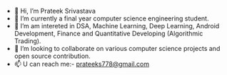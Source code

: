 - 👋 Hi, I’m Prateek Srivastava
- 👀 I’m currently a final year computer science engineering student.
- 🌱 I’m am intereted in DSA, Machine Learning, Deep Learning, Android Development, Finance and Quantitative Developing (Algorithmic Trading).
- 💞️ I’m looking to collaborate on various computer science projects and open source contribution.
- 📫 U can reach me:- prateeks778@gmail.com

<!---
ps1899/ps1899 is a ✨ special ✨ repository because its `README.md` (this file) appears on your GitHub profile.
You can click the Preview link to take a look at your changes.
--->

